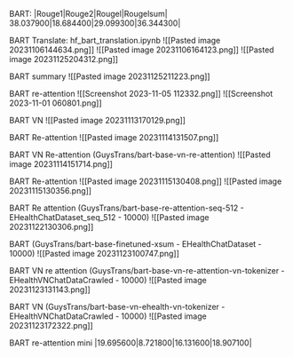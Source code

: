 BART: 
|Rouge1|Rouge2|Rougel|Rougelsum|
38.037900|18.684400|29.099300|36.344300|


BART Translate: hf_bart_translation.ipynb
![[Pasted image 20231106144634.png]]
![[Pasted image 20231106164123.png]]
![[Pasted image 20231125204312.png]]

BART summary
![[Pasted image 20231125211223.png]]

BART re-attention
![[Screenshot 2023-11-05 112332.png]]
![[Screenshot 2023-11-01 060801.png]]

BART VN
![[Pasted image 20231113170129.png]]

BART Re-attention
![[Pasted image 20231114131507.png]]

BART VN Re-attention (GuysTrans/bart-base-vn-re-attention)
![[Pasted image 20231114151714.png]]

BART Re-attention
![[Pasted image 20231115130408.png]]
![[Pasted image 20231115130356.png]]






BART Re attention (GuysTrans/bart-base-re-attention-seq-512 - EHealthChatDataset_seq_512 - 10000)
![[Pasted image 20231122130306.png]]


BART (GuysTrans/bart-base-finetuned-xsum - EHealthChatDataset - 10000)
![[Pasted image 20231123100747.png]]


BART VN re attention (GuysTrans/bart-base-vn-re-attention-vn-tokenizer - EHealthVNChatDataCrawled - 10000)
![[Pasted image 20231123131143.png]]


BART VN (GuysTrans/bart-base-vn-ehealth-vn-tokenizer - EHealthVNChatDataCrawled - 10000)
![[Pasted image 20231123172322.png]]


BART re-attention mini 
|19.695600|8.721800|16.131600|18.907100|